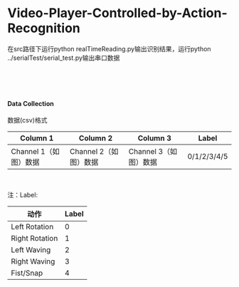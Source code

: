 # Video-Player-Controlled-by-Action-Recognition

 在src路径下运行python realTimeReading.py输出识别结果，运行python ../serialTest/serial_test.py输出串口数据

<br/>

<br/>

<br/>

#### Data Collection

数据(csv)格式

| Column 1              | Column 2              | Column 3              | Label       |
| --------------------- | --------------------- | --------------------- | ----------- |
| Channel 1（如图）数据 | Channel 2（如图）数据 | Channel 3（如图）数据 | 0/1/2/3/4/5 |

<br/>

注：Label:

| 动作           | Label |
| -------------- | ----- |
| Left Rotation  | 0     |
| Right Rotation | 1     |
| Left Waving    | 2     |
| Right Waving   | 3     |
| Fist/Snap      | 4     |

<br/>

<br/>
